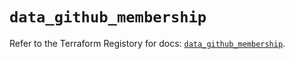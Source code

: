 # `data_github_membership`

Refer to the Terraform Registory for docs: [`data_github_membership`](https://registry.terraform.io/providers/integrations/github/5.39.0/docs/data-sources/membership).
